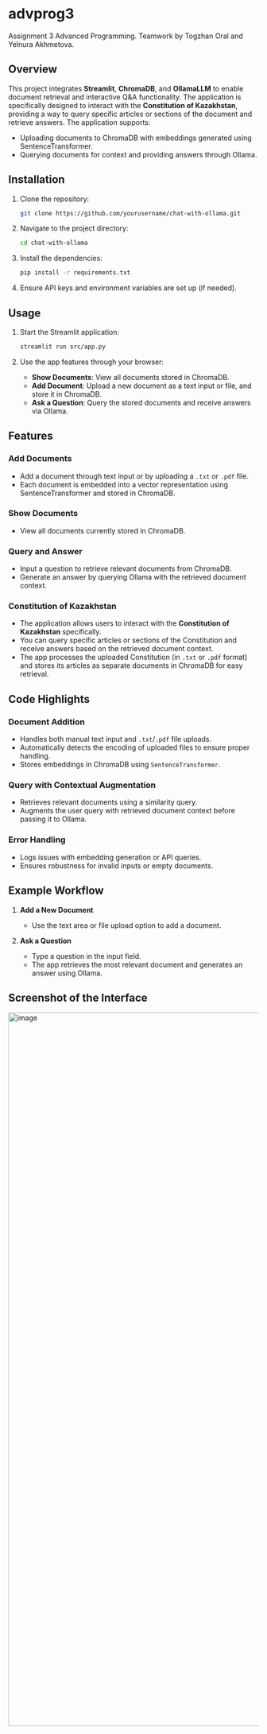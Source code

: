 # advprog3  
Assignment 3 Advanced Programming. Teamwork by Togzhan Oral and Yelnura Akhmetova.    

## Overview  

This project integrates **Streamlit**, **ChromaDB**, and **OllamaLLM** to enable document retrieval and interactive Q&A functionality. The application is specifically designed to interact with the **Constitution of Kazakhstan**, providing a way to query specific articles or sections of the document and retrieve answers. The application supports:  
- Uploading documents to ChromaDB with embeddings generated using SentenceTransformer.  
- Querying documents for context and providing answers through Ollama.  


## Installation  

1. Clone the repository:  
    ```bash  
    git clone https://github.com/yourusername/chat-with-ollama.git  
    ```  

2. Navigate to the project directory:  
    ```bash  
    cd chat-with-ollama  
    ```  

3. Install the dependencies:  
    ```bash  
    pip install -r requirements.txt  
    ```  

4. Ensure API keys and environment variables are set up (if needed).  

## Usage  

1. Start the Streamlit application:  
    ```bash  
    streamlit run src/app.py  
    ```  

2. Use the app features through your browser:  
    - **Show Documents**: View all documents stored in ChromaDB.  
    - **Add Document**: Upload a new document as a text input or file, and store it in ChromaDB.  
    - **Ask a Question**: Query the stored documents and receive answers via Ollama.  

## Features  

### Add Documents  
- Add a document through text input or by uploading a `.txt` or `.pdf` file.  
- Each document is embedded into a vector representation using SentenceTransformer and stored in ChromaDB.  

### Show Documents  
- View all documents currently stored in ChromaDB.  

### Query and Answer  
- Input a question to retrieve relevant documents from ChromaDB.  
- Generate an answer by querying Ollama with the retrieved document context.

### Constitution of Kazakhstan  
- The application allows users to interact with the **Constitution of Kazakhstan** specifically.  
- You can query specific articles or sections of the Constitution and receive answers based on the retrieved document context.  
- The app processes the uploaded Constitution (in `.txt` or `.pdf` format) and stores its articles as separate documents in ChromaDB for easy retrieval.


## Code Highlights  

### Document Addition  
- Handles both manual text input and `.txt`/`.pdf` file uploads.  
- Automatically detects the encoding of uploaded files to ensure proper handling.  
- Stores embeddings in ChromaDB using `SentenceTransformer`.  

### Query with Contextual Augmentation  
- Retrieves relevant documents using a similarity query.  
- Augments the user query with retrieved document context before passing it to Ollama.  

### Error Handling  
- Logs issues with embedding generation or API queries.  
- Ensures robustness for invalid inputs or empty documents.  

## Example Workflow  

1. **Add a New Document**  
    - Use the text area or file upload option to add a document.  

2. **Ask a Question**  
    - Type a question in the input field.  
    - The app retrieves the most relevant document and generates an answer using Ollama.  

## Screenshot of the Interface  

<img width="1436" alt="image" src="https://github.com/user-attachments/assets/f78f3bfe-6634-48d0-93b9-3af41bcb4bc0" />
